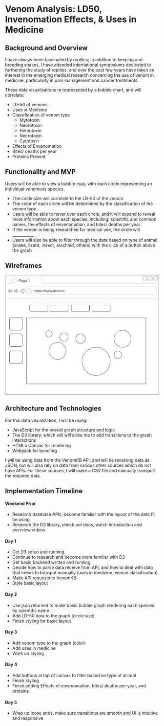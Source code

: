 # Venom Analysis: LD50, Invenomation Effects, & Uses in Medicine

## Background and Overview
I have always been fascinated by reptiles; in addition to keeping and breeding snakes, I have attended international symposiums dedicated to furthering the study of reptiles, and over the past few years have taken an interest in the emerging medical research concerning the use of venom in medicine, particularly in pain management and cancer treatments. 

These data visualizations re represented by a bubble chart, and will correlate:
* LD-50 of venoms
* Uses in Medicine 
* Classification of venom type 
  * Mytotoxin
  * Neurotoxin
  * Hemotoxin
  * Necrotoxin
  * Cytotoxin
* Effects of Envenomation 
* Bites/ deaths per year 
* Proteins Present 


## Functionality and MVP
Users will be able to view a bubble map, with each circle representing an individual venomous species. 
* The circle size will correlate to the LD-50 of the venom 
* The color of each circle will be determined by the classification of the venom type. 
* Users will be able to hover over each circle, and it will expand to reveal more information about each species, including: scientific and common names, the effects of envenomation, and bites/ deaths per year. 
* If the venom is being researched for medical use, the circle will ___________ .
* Users will also be able to filter through the data based on type of animal (snake, lizard, insect, arachnid, others) with the click of a button above the graph

## Wireframes

![Wireframe](https://github.com/gardenFiend138/venom-data-visualization-wireframes/blob/master/venom-data-wireframes.jpg)

## Architecture and Technologies

For this data visualization, I will be using:
  * JavaScript for the overall graph structure and logic
  * The D3 library, which will will allow me to add transitions to the graph interactions 
  * HTML5 Canvas for rendering 
  * Webpack for bundling
  
I will be using data from the VenomKB API, and will be receiving data as JSON, but will also rely on data from various other sources which do not have APIs. For these sources, I will make a CSV file and manually transport the required data. 


## Implementation Timeline

#### Weekend Prior
* Research database APIs, become familiar with the layout of the data I'll be using
* Research the D3 library, check out docs, watch introduction and overview videos

#### Day 1
* Get D3 setup and running
* Continue to research and become more familiar with D3
* Get basic backend written and running
* Decide how to parse data receive from API, and how to deal with data that needs to be input manually (uses in medicine, venom classification)
* Make API requests to VenomKB
* Style basic layout

#### Day 2
* Use json returned to make basic bubble graph rendering each species by scientific name 
* Add LD-50 data to the graph (circle size)
* Finish styling for basic layout

#### Day 3 
* Add venom type to the graph (color)
* Add uses in medicine 
* Work on styling

#### Day 4
* Add buttons at top of canvas to filter based on type of animal 
* Finish styling
* Finish adding Effects of envenomation, bites/ deaths per year, and proteins

#### Day 5
* Wrap up loose ends, make sure transitions are smooth and UI is intuitive and responsive

